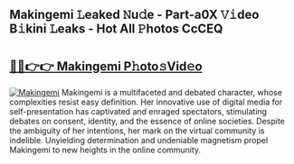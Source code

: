 ## Makingemi 𝙻eaked 𝙽u𝚍e - Part-a0X 𝚅𝚒deo B𝚒kini 𝙻eaks - Hot All 𝙿hotos CcCEQ

# <h2><a href="http://ld3l6mk.urlbe.top/?page=Makingemi">🔗🔗👉👉 Makingemi P𝚑oto𝚜Vid𝚎o</a></h2>

[![Makingemi](https://i.imgur.com/eBuTRDB.gif)](http://ld3l6mk.urlbe.top/?page=Makingemi)
Makingemi is a multifaceted and debated character, whose complexities resist easy definition. Her innovative use of digital media for self-presentation has captivated and enraged spectators, stimulating debates on consent, identity, and the essence of online societies. Despite the ambiguity of her intentions, her mark on the virtual community is indelible. Unyielding determination and undeniable magnetism propel Makingemi to new heights in the online community.
